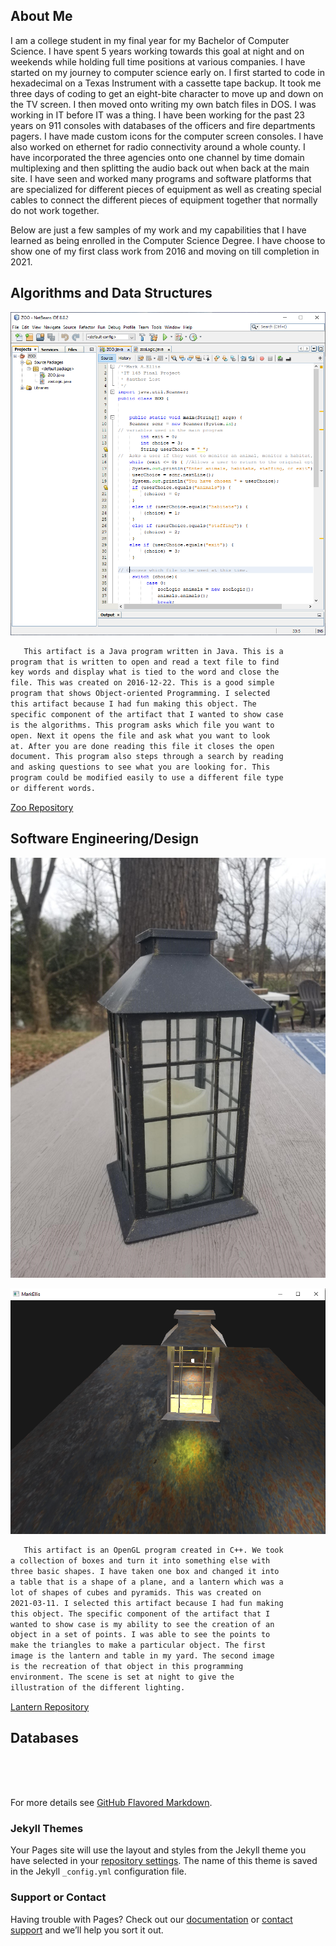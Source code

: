 ## About Me

   I am a college student in my final year for my Bachelor of Computer Science. I have spent 5 years working towards this goal at night and on weekends while holding full time positions at various companies. I have started on my journey to computer science early on. I first started to code in hexadecimal on a Texas Instrument with a cassette tape backup. It took me three days of coding to get an eight-bite character to move up and down on the TV screen. I then moved onto writing my own batch files in DOS. I was working in IT before IT was a thing. I have been working for the past 23 years on 911 consoles with databases of the officers and fire departments pagers. I have made custom icons for the computer screen consoles. I have also worked on ethernet for radio connectivity around a whole county. I have incorporated the three agencies onto one channel by time domain multiplexing and then splitting the audio back out when back at the main site. I have seen and worked many programs and software platforms that are specialized for different pieces of equipment as well as creating special cables to connect the different pieces of equipment together that normally do not work together.

   Below are just a few samples of my work and my capabilities that I have learned as being enrolled in the Computer Science Degree. I have choose to show one of my first class work from 2016 and moving on till completion in 2021.



## **Algorithms and Data Structures**

![Image](Zoo.PNG)

```markdown
   This artifact is a Java program written in Java. This is a
program that is written to open and read a text file to find
key words and display what is tied to the word and close the
file. This was created on 2016-12-22. This is a good simple
program that shows Object-oriented Programming. I selected 
this artifact because I had fun making this object. The 
specific component of the artifact that I wanted to show case
is the algorithms. This program asks which file you want to
open. Next it opens the file and ask what you want to look
at. After you are done reading this file it closes the open 
document. This program also steps through a search by reading
and asking questions to see what you are looking for. This
program could be modified easily to use a different file type
or different words.
```
[Zoo Repository](ZOO3.zip)


## **Software Engineering/Design**
![Image](mod2milestone2.jpg)

![Image](lantern.PNG)




```markdown
   This artifact is an OpenGL program created in C++. We took
a collection of boxes and turn it into something else with
three basic shapes. I have taken one box and changed it into
a table that is a shape of a plane, and a lantern which was a
lot of shapes of cubes and pyramids. This was created on
2021-03-11. I selected this artifact because I had fun making
this object. The specific component of the artifact that I
wanted to show case is my ability to see the creation of an
object in a set of points. I was able to see the points to
make the triangles to make a particular object. The first
image is the lantern and table in my yard. The second image
is the recreation of that object in this programming
environment. The scene is set at night to give the
illustration of the different lighting.
```
[Lantern Repository](Lantern.zip )



## **Databases**
```markdown





```

For more details see [GitHub Flavored Markdown](https://guides.github.com/features/mastering-markdown/).

### Jekyll Themes

Your Pages site will use the layout and styles from the Jekyll theme you have selected in your [repository settings](https://github.com/ShadowDweller205/CS499/settings/pages). The name of this theme is saved in the Jekyll `_config.yml` configuration file.

### Support or Contact

Having trouble with Pages? Check out our [documentation](https://docs.github.com/categories/github-pages-basics/) or [contact support](https://support.github.com/contact) and we’ll help you sort it out.
